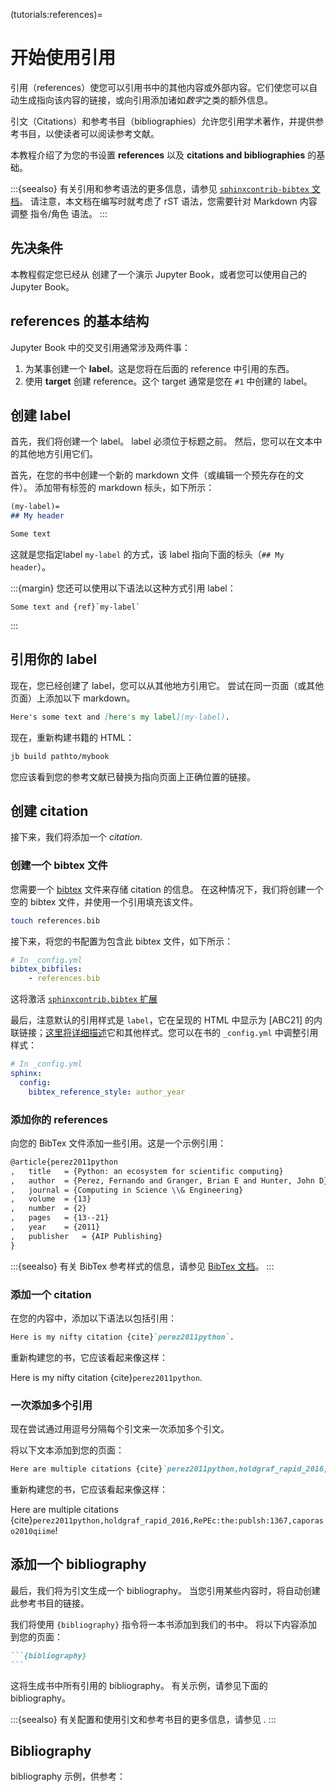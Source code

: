 (tutorials:references)=
# 开始使用引用

引用（references）使您可以引用书中的其他内容或外部内容。它们使您可以自动生成指向该内容的链接，或向引用添加诸如*数字*之类的额外信息。

引文（Citations）和参考书目（bibliographies）允许您引用学术著作，并提供参考书目，以使读者可以阅读参考文献。

本教程介绍了为您的书设置 **references** 以及 **citations and bibliographies** 的基础。

:::{seealso}
有关引用和参考语法的更多信息，请参见 [`sphinxcontrib-bibtex` 文档](https://sphinxcontrib-bibtex.readthedocs.io/en/latest/usage.html#roles-and-directives)。
请注意，本文档在编写时就考虑了 rST 语法，您需要针对 Markdown 内容调整 指令/角色 语法。
:::

## 先决条件

本教程假定您已经从 [](../start/your-first-book.md) 创建了一个演示 Jupyter Book，或者您可以使用自己的 Jupyter Book。

## references 的基本结构

Jupyter Book 中的交叉引用通常涉及两件事：

1. 为某事创建一个 **label**。这是您将在后面的 reference 中引用的东西。
2. 使用 **target** 创建 reference。这个 target 通常是您在 `#1` 中创建的 label。

## 创建 label

首先，我们将创建一个 label。
label 必须位于标题之前。
然后，您可以在文本中的其他地方引用它们。

首先，在您的书中创建一个新的 markdown 文件（或编辑一个预先存在的文件）。
添加带有标签的 markdown 标头，如下所示：

```md
(my-label)=
## My header

Some text
```

这就是您指定label `my-label` 的方式，该 label 指向下面的标头（`## My header`）。

:::{margin}
您还可以使用以下语法以这种方式引用 label：

```
Some text and {ref}`my-label`
```
:::

## 引用你的 label

现在，您已经创建了 label，您可以从其他地方引用它。
尝试在同一页面（或其他页面）上添加以下 markdown。

```md
Here's some text and [here's my label](my-label).
```

现在，重新构建书籍的 HTML：

```bash
jb build pathto/mybook
```

您应该看到您的参考文献已替换为指向页面上正确位置的链接。

## 创建 citation

接下来，我们将添加一个 *citation*.

### 创建一个 bibtex 文件

您需要一个 [bibtex](http://www.bibtex.org/) 文件来存储 citation 的信息。
在这种情况下，我们将创建一个空的 bibtex 文件，并使用一个引用填充该文件。

```bash
touch references.bib
```

接下来，将您的书配置为包含此 bibtex 文件，如下所示：

```yaml
# In _config.yml
bibtex_bibfiles:
    - references.bib
```

这将激活 [`sphinxcontrib.bibtex` 扩展](https://sphinxcontrib-bibtex.readthedocs.io/en/latest/)

最后，注意默认的引用样式是 `label`，它在呈现的 HTML 中显示为 [ABC21] 的内联链接；[这里将详细描述](https://sphinxcontrib-bibtex.readthedocs.io/en/latest/usage.html#referencing-style)它和其他样式。您可以在书的 `_config.yml` 中调整引用样式：

```yaml
# In _config.yml
sphinx:
  config:
    bibtex_reference_style: author_year
```

### 添加你的 references

向您的 BibTex 文件添加一些引用。这是一个示例引用：

```latex
@article{perez2011python
,	title	= {Python: an ecosystem for scientific computing}
,	author	= {Perez, Fernando and Granger, Brian E and Hunter, John D}
,	journal	= {Computing in Science \\& Engineering}
,	volume	= {13}
,	number	= {2}
,	pages	= {13--21}
,	year	= {2011}
,	publisher	= {AIP Publishing}
}
```

:::{seealso}
有关 BibTex 参考样式的信息，请参见 [BibTex 文档](http://www.bibtex.org/Using/)。
:::

### 添加一个 citation

在您的内容中，添加以下语法以包括引用：

```md
Here is my nifty citation {cite}`perez2011python`.
```

重新构建您的书，它应该看起来像这样：

Here is my nifty citation {cite}`perez2011python`.

### 一次添加多个引用

现在尝试通过用逗号分隔每个引文来一次添加多个引文。

将以下文本添加到您的页面：

```md
Here are multiple citations {cite}`perez2011python,holdgraf_rapid_2016,RePEc:the:publsh:1367,caporaso2010qiime`!
```

重新构建您的书，它应该看起来像这样：

Here are multiple citations {cite}`perez2011python,holdgraf_rapid_2016,RePEc:the:publsh:1367,caporaso2010qiime`!

## 添加一个 bibliography

最后，我们将为引文生成一个 bibliography。
当您引用某些内容时，将自动创建此参考书目的链接。

我们将使用 `{bibliography}` 指令将一本书添加到我们的书中。
将以下内容添加到您的页面：

````md
```{bibliography}
```
````

这将生成书中所有引用的 bibliography。
有关示例，请参见下面的 bibliography。

:::{seealso}
有关配置和使用引文和参考书目的更多信息，请参见 [](content:references).
:::

## Bibliography

bibliography 示例，供参考：

```{footbibliography}
```
